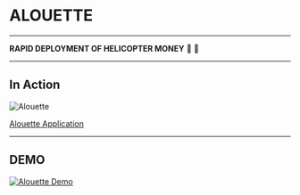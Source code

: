 # ALOUETTE
___
**RAPID DEPLOYMENT OF HELICOPTER MONEY** :helicopter: :money_with_wings: 
___
## In Action
[logo]: https://github.com/adam-p/markdown-here/raw/master/src/common/images/icon48.png "Logo Title Text 2"
![Alouette](https://github.com/alouette-admin/alouette-app/blob/master/images/alouette.ico "Alouette Helicopter Money")

[Alouette Application](hellicopter.bubbleapps.io)
___
## DEMO

[![Alouette Demo](http://img.youtube.com/vi/BNF1fHBCGi0/0.jpg)](http://www.youtube.com/watch?v=BNF1fHBCGi0)
